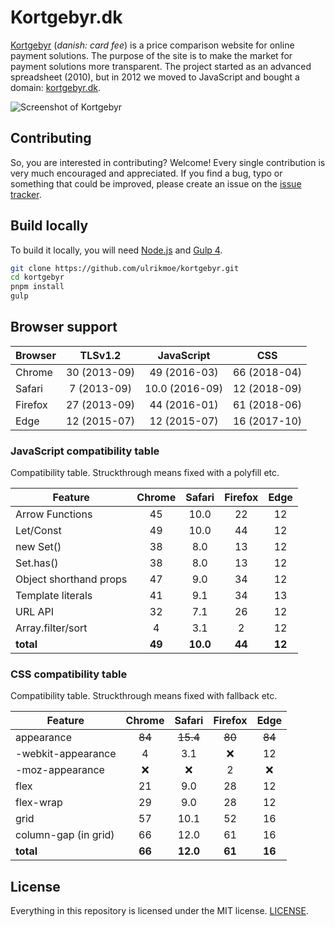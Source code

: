 # Kortgebyr.dk

[Kortgebyr](https://kortgebyr.dk) (*danish: card fee*) is a price comparison website for online payment solutions. The purpose of the site is to make the market for payment solutions more transparent. The project started as an advanced spreadsheet (2010), but in 2012 we moved to JavaScript and bought a domain: [kortgebyr.dk](https://kortgebyr.dk).

![Screenshot of Kortgebyr](/screenshot.png?raw=true "kortgebyr screenshot")

## Contributing

So, you are interested in contributing? Welcome! Every single contribution is very much encouraged and appreciated. If you find a bug, typo or something that could be improved, please create an issue on the [issue tracker](https://github.com/ulrikmoe/kortgebyr/issues).

## Build locally

To build it locally, you will need [Node.js](https://nodejs.org/en/) and [Gulp 4](http://gulpjs.com).

```bash
git clone https://github.com/ulrikmoe/kortgebyr.git
cd kortgebyr
pnpm install
gulp
```

## Browser support

Browser        | TLSv1.2       | JavaScript      | CSS           |
-------------- | :-----------: | :-------------: | :------------:|
Chrome         |  30 (2013-09) |  49 (2016-03)   |  66 (2018-04) |
Safari         |   7 (2013-09) |  10.0 (2016-09) |  12 (2018-09) |
Firefox        |  27 (2013-09) |  44 (2016-01)   |  61 (2018-06) |
Edge           |  12 (2015-07) |  12 (2015-07)   |  16 (2017-10) |


### JavaScript compatibility table

Compatibility table. Struckthrough means fixed with a polyfill etc.

Feature                     | Chrome  | Safari   | Firefox |  Edge
-----------------------     | :------:| :------: | :-----: | :----:
Arrow Functions             |  45     |  10.0    |  22     |  12
Let/Const                   |  49     |  10.0    |  44     |  12
new Set()                   |  38     |   8.0    |  13     |  12
Set.has()                   |  38     |   8.0    |  13     |  12
Object shorthand props      |  47     |   9.0    |  34     |  12
Template literals           |  41     |   9.1    |  34     |  13
URL API                     |  32     |   7.1    |  26     |  12
Array.filter/sort           |   4     |   3.1    |  2      |  12
**total**                   |  **49** |  **10.0**|  **44** |  **12**


### CSS compatibility table

Compatibility table. Struckthrough means fixed with fallback etc.

Feature                     | Chrome  | Safari   | Firefox |  Edge
-----------------------     | :------:| :------: | :-----: | :----:
appearance                  |  ~~84~~ | ~~15.4~~ | ~~80~~  | ~~84~~
-webkit-appearance          |   4     |   3.1    |  :x:    |  12
-moz-appearance             |   :x:   |   :x:    |  2      |  :x:
flex                        |  21     |   9.0    |  28     |  12
flex-wrap                   |  29     |   9.0    |  28     |  12
grid                        |  57     |  10.1    |  52     |  16
column-gap (in grid)        |  66     |  12.0    |  61     |  16
**total**                   |  **66** |  **12.0**|  **61** |  **16**


## License

Everything in this repository is licensed under the MIT license. [LICENSE](LICENSE).
